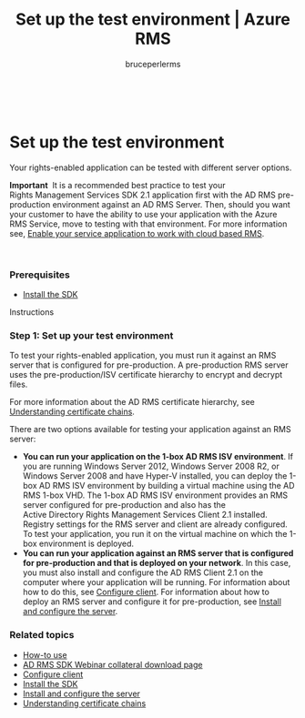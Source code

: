 ﻿---
# required metadata

title: Set up the test environment | Azure RMS
description: Your rights-enabled application can be tested with different server options.
keywords:
author: bruceperlerms
manager: mbaldwin
ms.date: 04/28/2016
ms.topic: article
ms.prod: azure
ms.service: rights-management
ms.technology: techgroup-identity
ms.assetid: 4d32682c-754d-4e30-977d-95b08e0662cc

# optional metadata

#ROBOTS:
audience: developer
#ms.devlang:
ms.reviewer: shubhamp
ms.suite: ems
#ms.tgt_pltfrm:
#ms.custom:

---

﻿
# Set up the test environment

Your rights-enabled application can be tested with different server options.

**Important**  It is a recommended best practice to test your Rights Management Services SDK 2.1 application first with the AD RMS pre-production environment against an AD RMS Server. Then, should you want your customer to have the ability to use your application with the Azure RMS Service, move to testing with that environment. For more information see, [Enable your service application to work with cloud based RMS](how-to-use-file-api-with-aadrm-cloud.md).

 

### Prerequisites

-   [Install the SDK](create-your-first-rights-aware-application.md)

Instructions

### Step 1: Set up your test environment

To test your rights-enabled application, you must run it against an RMS server that is configured for pre-production. A pre-production RMS server uses the pre-production/ISV certificate hierarchy to encrypt and decrypt files.

For more information about the AD RMS certificate hierarchy, see [Understanding certificate chains](understanding_certificate_chains.md).

There are two options available for testing your application against an RMS server:

-   **You can run your application on the 1-box AD RMS ISV environment**. If you are running Windows Server 2012, Windows Server 2008 R2, or Windows Server 2008 and have Hyper-V installed, you can deploy the 1-box AD RMS ISV environment by building a virtual machine using the AD RMS 1-box VHD. The 1-box AD RMS ISV environment provides an RMS server configured for pre-production and also has the Active Directory Rights Management Services Client 2.1 installed. Registry settings for the RMS server and client are already configured. To test your application, you run it on the virtual machine on which the 1-box environment is deployed.
-   **You can run your application against an RMS server that is configured for pre-production and that is deployed on your network**. In this case, you must also install and configure the AD RMS Client 2.1 on the computer where your application will be running. For information about how to do this, see [Configure client](how_to_configure_the_ad_rms_client_2_0.md). For information about how to deploy an RMS server and configure it for pre-production, see [Install and configure the server](how_to_install_and_configure_an_rms_server.md).

### Related topics

* [How-to use](how-to-use-msipc.md)
* [AD RMS SDK Webinar collateral download page](https://connect.microsoft.com/site1170/Downloads/DownloadDetails.aspx?DownloadID=42440)
* [Configure client](how_to_configure_the_ad_rms_client_2_0.md)
* [Install the SDK](create-your-first-rights-aware-application.md)
* [Install and configure the server](how_to_install_and_configure_an_rms_server.md)
* [Understanding certificate chains](understanding_certificate_chains.md)
 

 



